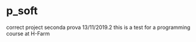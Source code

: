 # p_soft
correct project 
seconda prova
13/11/2019.2
this is a test for a programming course at H-Farm
